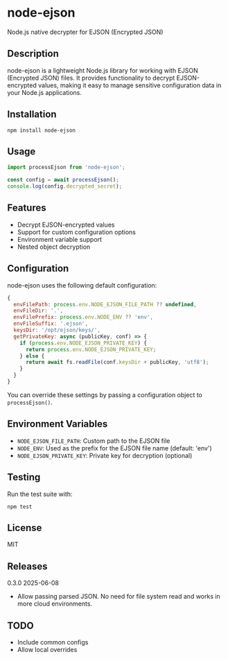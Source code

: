 # node-ejson

Node.js native decrypter for EJSON (Encrypted JSON)

## Description

node-ejson is a lightweight Node.js library for working with EJSON (Encrypted JSON) files. It provides functionality to decrypt EJSON-encrypted values, making it easy to manage sensitive configuration data in your Node.js applications.

## Installation

```
npm install node-ejson
```

## Usage

```javascript
import processEjson from 'node-ejson';

const config = await processEjson();
console.log(config.decrypted_secret);
```

## Features

- Decrypt EJSON-encrypted values
- Support for custom configuration options
- Environment variable support
- Nested object decryption

## Configuration

node-ejson uses the following default configuration:

```javascript
{
  envFilePath: process.env.NODE_EJSON_FILE_PATH ?? undefined,
  envFileDir: '.',
  envFilePrefix: process.env.NODE_ENV ?? 'env',
  envFileSuffix: '.ejson',
  keysDir: '/opt/ejson/keys/',
  getPrivateKey: async (publicKey, conf) => {
    if (process.env.NODE_EJSON_PRIVATE_KEY) {
      return process.env.NODE_EJSON_PRIVATE_KEY;
    } else {
      return await fs.readFile(conf.keysDir + publicKey, 'utf8');
    }
  }
}
```

You can override these settings by passing a configuration object to `processEjson()`.

## Environment Variables

- `NODE_EJSON_FILE_PATH`: Custom path to the EJSON file
- `NODE_ENV`: Used as the prefix for the EJSON file name (default: 'env')
- `NODE_EJSON_PRIVATE_KEY`: Private key for decryption (optional)

## Testing

Run the test suite with:

```
npm test
```

## License

MIT

## Releases

0.3.0 2025-06-08
- Allow passing parsed JSON. No need for file system read and works in more cloud environments.

## TODO

- Include common configs
- Allow local overrides
